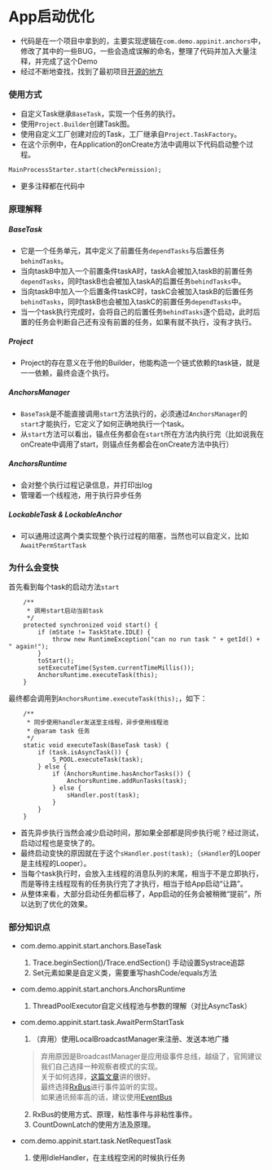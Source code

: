 # App启动优化
* 代码是在一个项目中拿到的，主要实现逻辑在`com.demo.appinit.anchors`中，修改了其中的一些BUG，一些会造成误解的命名，整理了代码并加入大量注释，并完成了这个Demo
* 经过不断地查找，找到了最初项目[开源的地方](https://github.com/YummyLau/Anchors)

### 使用方式
* 自定义Task继承`BaseTask`，实现一个任务的执行。
* 使用`Project.Builder`创建Task图。
* 使用自定义工厂创建对应的Task，工厂继承自`Project.TaskFactory`。
* 在这个示例中，在Application的onCreate方法中调用以下代码启动整个过程。
```
MainProcessStarter.start(checkPermission);
```
* 更多注释都在代码中

### 原理解释
##### BaseTask
* 它是一个任务单元，其中定义了前置任务`dependTasks`与后置任务`behindTasks`。
* 当向taskB中加入一个前置条件taskA时，taskA会被加入taskB的前置任务`dependTasks`，同时taskB也会被加入taskA的后置任务`behindTasks`中。
* 当向taskB中加入一个后置条件taskC时，taskC会被加入taskB的后置任务`behindTasks`，同时taskB也会被加入taskC的前置任务`dependTasks`中。
* 当一个task执行完成时，会将自己的后置任务`behindTasks`逐个启动，此时后置的任务会判断自己还有没有前置的任务，如果有就不执行，没有才执行。
##### Project
* Project的存在意义在于他的Builder，他能构造一个链式依赖的task链，就是一一依赖，最终会逐个执行。
##### AnchorsManager
* `BaseTask`是不能直接调用`start`方法执行的，必须通过`AnchorsManager`的`start`才能执行，它定义了如何正确地执行一个task。
* 从`start`方法可以看出，锚点任务都会在`start`所在方法内执行完（比如说我在onCreate中调用了start，则锚点任务都会在onCreate方法中执行）
##### AnchorsRuntime
* 会对整个执行过程记录信息，并打印出log
* 管理着一个线程池，用于执行异步任务
##### LockableTask & LockableAnchor
* 可以通用过这两个类实现整个执行过程的阻塞，当然也可以自定义，比如`AwaitPermStartTask`

### 为什么会变快
首先看到每个task的启动方法`start`
```
    /**
     * 调用start启动当前task
     */
    protected synchronized void start() {
        if (mState != TaskState.IDLE) {
            throw new RuntimeException("can no run task " + getId() + " again!");
        }
        toStart();
        setExecuteTime(System.currentTimeMillis());
        AnchorsRuntime.executeTask(this);
    }
```
最终都会调用到`AnchorsRuntime.executeTask(this);`，如下：
```
    /**
     * 同步使用handler发送至主线程，异步使用线程池
     * @param task 任务
     */
    static void executeTask(BaseTask task) {
        if (task.isAsyncTask()) {
            S_POOL.executeTask(task);
        } else {
            if (AnchorsRuntime.hasAnchorTasks()) {
                AnchorsRuntime.addRunTasks(task);
            } else {
                sHandler.post(task);
            }
        }
    }
```
* 首先异步执行当然会减少启动时间，那如果全部都是同步执行呢？经过测试，启动过程也是变快了的。
* 最终启动变快的原因就在于这个`sHandler.post(task);`（`sHandler`的Looper是主线程的Looper）。
* 当每个task执行时，会放入主线程的消息队列的末尾，相当于不是立即执行，而是等待主线程现有的任务执行完了才执行，相当于给App启动“让路”。
* 从整体来看，大部分启动任务都后移了，App启动的任务会被稍微“提前”，所以达到了优化的效果。

### 部分知识点
+ com.demo.appinit.start.anchors.BaseTask
  1. Trace.beginSection()/Trace.endSection() 手动设置Systrace追踪
  2. Set元素如果是自定义类，需要重写hashCode/equals方法

+ com.demo.appinit.start.anchors.AnchorsRuntime
  1. ThreadPoolExecutor自定义线程池与参数的理解（对比AsyncTask）

+ com.demo.appinit.start.task.AwaitPermStartTask
  1. （弃用）使用LocalBroadcastManager来注册、发送本地广播
  > 弃用原因是BroadcastManager是应用级事件总线，越级了，官网建议我们自己选择一种观察者模式的实现。  
  > 关于如何选择，[这篇文章](https://juejin.im/post/5cbe81f75188250a85160d72)讲的很好。  
  > 最终选择[RxBus](https://github.com/Blankj/RxBus)进行事件监听的实现。  
  > 如果通讯频率高的话，建议使用[EventBus](https://github.com/greenrobot/EventBus)
  2. RxBus的使用方式、原理，粘性事件与非粘性事件。
  3. CountDownLatch的使用方法及原理。

+ com.demo.appinit.start.task.NetRequestTask
  1. 使用IdleHandler，在主线程空闲的时候执行任务



